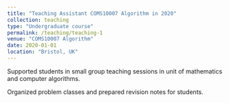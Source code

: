 ```yaml
---
title: "Teaching Assistant COMS10007 Algorithm in 2020"
collection: teaching
type: "Undergraduate course"
permalink: /teaching/teaching-1
venue: "COMS10007 Algorithm"
date: 2020-01-01
location: "Bristol, UK"
---
```

Supported students in small group teaching sessions in unit of mathematics and computer algorithms.

Organized problem classes and prepared revision notes for students.